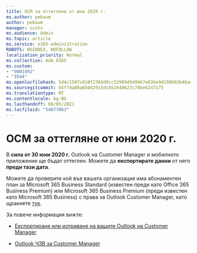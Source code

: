 ```yaml
---
title: OCM за оттегляне от юни 2020 г.
ms.author: pebaum
author: pebaum
manager: scotv
ms.audience: Admin
ms.topic: article
ms.service: o365-administration
ROBOTS: NOINDEX, NOFOLLOW
localization_priority: Normal
ms.collection: Adm_O365
ms.custom:
- "9001492"
- "3544"
ms.openlocfilehash: 5d4c1507c810f2368d9cc52909d9d9b67e036e9d199603b46a4e992a41df898e
ms.sourcegitcommit: b5f7da89a650d2915dc652449623c78be6247175
ms.translationtype: MT
ms.contentlocale: bg-BG
ms.lasthandoff: 08/05/2021
ms.locfileid: "54077063"
---
```

# <a name="ocm-to-be-retired-june-2020"></a>OCM за оттегляне от юни 2020 г.


В **сила от 30 юни 2020 г.** Outlook на Customer Manager и мобилното приложение ще бъдат оттеглен. Можете да  **експортирате данни**  от него  **преди тази дата**.  

Можете да проверите кой във вашата организация има абонаментен план за Microsoft 365 Business Standard (известен преди като Office 365 Business Premium) или Microsoft 365 Business Premium (преди известен като Microsoft 365 Business) с права за Outlook Customer Manager, като щракнете [тук](https://admin.microsoft.com/AdminPortal/Home?ref=/users).

За повече информация вижте:

- [Експортиране или изтриване на вашите Outlook на Customer Manager](https://support.office.com/article/1a421cb4-e8de-4b44-bfb8-710b92820439)

- [Outlook ЧЗВ за Customer Manager](https://techcommunity.microsoft.com/t5/outlook-customer-manager/faq-frequently-asked-questions-about-outlook-customer-manager/m-p/29680)
